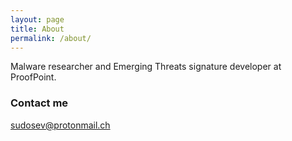 ```yaml
---
layout: page
title: About
permalink: /about/
---
```


Malware researcher and Emerging Threats signature developer at ProofPoint.

### Contact me

[sudosev@protonmail.ch](mailto:sudosev@protonmail.ch)
